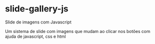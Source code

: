 # slide-gallery-js
Slide de imagens com Javascript

Um sistema de slide com imagens que mudam ao clicar nos botões com ajuda de javascript, css e html
